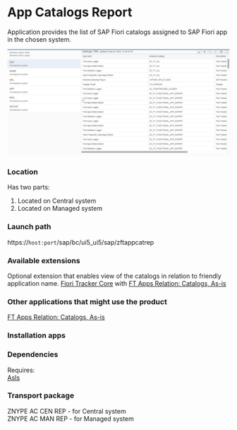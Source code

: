 # App Catalogs Report

Application provides the list of SAP Fiori catalogs assigned to SAP Fiori app in the chosen system.

![](res/ac.png) 

### Location
Has two parts:
1. Located on Central system
2. Located on Managed system

### Launch path
https://`host:port`/sap/bc/ui5_ui5/sap/zftappcatrep


### Available extensions
Optional extension that enables view of the catalogs in relation to friendly application name.
[Fiori Tracker Core](ft-core.md) with [FT Apps Relation: Catalogs, As-is](ft-apps-rel-catalogs-asis.md)

### Other applications that might use the product
[FT Apps Relation: Catalogs, As-is](ft-apps-rel-catalogs-asis.md)

### Installation apps


### Dependencies
Requires:  
[AsIs](asis.md)

### Transport package
ZNYPE AC CEN REP - for Central system<br>
ZNYPE AC MAN REP - for Managed system


